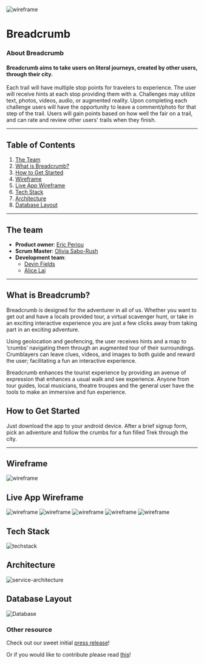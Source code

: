 ![wireframe](assets/logo.png)
# Breadcrumb

### About Breadcrumb

#### Breadcrumb aims to take users on literal journeys, created by other users, through their city.

Each trail will have multiple stop points for travelers to experience. The user will receive hints at each stop providing them with a. Challenges may utilize text, photos, videos, audio, or augmented reality. Upon completing each challenge users will have the opportunity to leave a comment/photo for that step of the trail. Users will gain points based on how well the fair on a trail, and can rate and review other users' trails when they finish.

----------
## Table of Contents

1. [The Team](#The-team)
2. [What is Breadcrumb? ](#What-is-Breadcrumb?)
3. [How to Get Started](#How-to-Get-Started)
4. [Wireframe](#Wireframe)
5. [Live App Wireframe](#Live-App-Wireframe)
6. [Tech Stack](#Tech-Stack)
7. [Architecture](#Architecture)
8. [Database Layout](#Database-Layout)


----
## The team ##

- **Product owner**: [Eric Periou](https://github.com/eperiou/)
- **Scrum Master**: [Olivia Sabo-Rush](https://github.com/livrush/)
- **Development team**:
  - [Devin Fields](https://github.com/defields923/)
  - [Alice Lai](https://github.com/aplai168/)

----------

## What is Breadcrumb? ##

Breadcrumb is designed for the adventurer in all of us. Whether you want to get out and have a locals provided tour, a virtual scavenger hunt, or take in an exciting interactive experience you are just a few clicks away from taking part in an exciting adventure.

Using geolocation and geofencing, the user receives hints and a map to ‘crumbs’ navigating them through an augmented tour of their surroundings. Crumblayers can leave clues, videos, and images to both guide and reward the user; facilitating a fun an interactive experience.

Breadcrumb enhances the tourist experience by providing an avenue of expression that enhances a usual walk and see experience. Anyone from tour guides, local musicians, theatre troupes and the general user have the tools to make an immersive and fun experience.

## How to Get Started ##

Just download the app to your android device. After a brief signup form, pick an adventure and follow the crumbs for a fun filled Trek through the city.

---

## Wireframe ##
![wireframe](assets/wireframe.png)

## Live App Wireframe ##
![wireframe](assets/Flow1.png)
![wireframe](assets/Flow2.png)
![wireframe](assets/Flow3.png)
![wireframe](assets/Flow4.png)
![wireframe](assets/Flow5.png)

## Tech Stack ##
![techstack](assets/techstack.png)

## Architecture ##
![service-architecture](assets/servicearchitecture.png)

## Database Layout ##
![Database](assets/database.png)

### Other resource ###

Check out our sweet initial [press release](PRESS-RELEASE.md)!

Or if you would like to contribute please read [this](CONTRIBUTING.md)!
